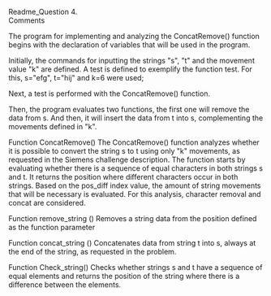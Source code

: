 Readme_Question 4.  
Comments

The program for implementing and analyzing the ConcatRemove() function begins with the declaration of variables that will be used in the program.

Initially, the commands for inputting the strings "s", "t" and the movement value "k" are defined. A test is defined to exemplify the function test. For this, s="efg", t="hij" and k=6 were used;

Next, a test is performed with the ConcatRemove() function.

Then, the program evaluates two functions, the first one will remove the data from s. And then, it will insert the data from t into s, complementing the movements defined in "k".

Function ConcatRemove() 
The ConcatRemove() function analyzes whether it is possible to convert the string s to t using only "k" movements, as requested in the Siemens challenge description. 
The function starts by evaluating whether there is a sequence of equal characters in both strings s and t. It returns the position where different characters occur in both strings.
Based on the pos_diff index value, the amount of string movements that will be necessary is evaluated. For this analysis, character removal and concat are considered.



Function remove_string ()
Removes a string data from the position defined as the function parameter

Function concat_string ()
Concatenates data from string t into s, always at the end of the string, as requested in the problem.

Function Check_string()
Checks whether strings s and t have a sequence of equal elements and returns the position of the string where there is a difference between the elements.




